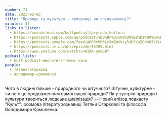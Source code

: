 ```yaml
---
number: 71
date: 2023-02-06
title: "Природа та культура - суперниці чи співучасниці?"
minutes: 47
links_to_listen:
  - https://soundcloud.com/kultpodcast/pryroda_kultura
  - https://podcasts.apple.com/ua/podcast/%D0%BF%D1%80%D0%B8%D1%80%D0%BE%D0%B4%D0%B0-%D1%82%D0%B0-%D0%BA%D1%83%D0%BB%D1%8C%D1%82%D1%83%D1%80%D0%B0-%D1%81%D1%83%D0%BF%D0%B5%D1%80%D0%BD%D0%B8%D1%86%D1%96-%D1%87%D0%B8-%D1%81%D0%BF%D1%96%D0%B2%D1%83%D1%87%D0%B0%D1%81%D0%BD%D0%B8%D1%86%D1%96/id1581339249?i=1000598257224
  - https://podcasts.google.com/feed/aHR0cHM6Ly9mZWVkcy5zb3VuZGNsb3VkLmNvbS91c2Vycy9zb3VuZGNsb3VkOnVzZXJzOjg5MjM3MjAyNy9zb3VuZHMucnNz/episode/dGFnOnNvdW5kY2xvdWQsMjAxMDp0cmFja3MvMTQ0MDg0ODg0Mg?sa=X&ved=0CAUQkfYCahcKEwjA7Ine6p_9AhUAAAAAHQAAAAAQAQ
  - https://podcasts.nv.ua/ukr/episode/18765.html
  - https://www.youtube.com/watch?v=WIOA-yneDBY
podcast_lists:
  - kult-podcast-мислити-в-темні-часи
people:
  - тетяна-огаркова
  - володимир-єрмоленко
---
```


Чого в людині більше - природного чи штучного? Штучне, культурне - чи не є це
продовженням самої нашої природи? Як у зустрічі природи і культури твориться
людська цивілізація? -- Новий епізод подкасту "Культ": розмова
літературознавиці Тетяни Огаркової та філософа Володимира Єрмоленка.
